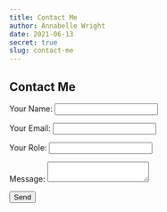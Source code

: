 ```yaml
---
title: Contact Me
author: Annabelle Wright
date: 2021-06-13
secret: true
slug: contact-me
---
```


## Contact Me
<form name="contact" method="POST" data-netlify="true">
  <p>
    <label>Your Name: <input type="text" name="name" /></label>   
  </p>
  <p>
    <label>Your Email: <input type="email" name="email" /></label>
  </p>
  <p>
    <label>Your Role: <input type="role" name="role" /></label>
  </p>
  <p>
    <label>Message: <textarea name="message"></textarea></label>
  </p>
  <p>
      <button type="submit">Send</button>
  </p>
</form>